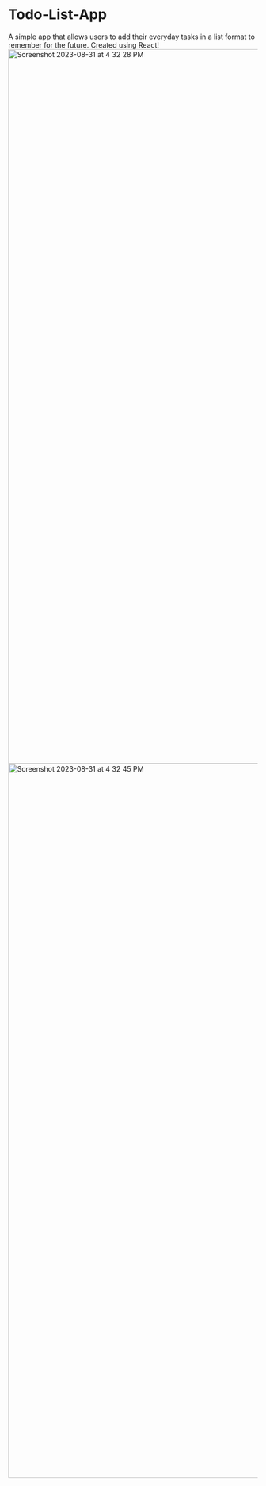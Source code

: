 # Todo-List-App
A simple app that allows users to add their everyday tasks in a list format to remember for the future. Created using React!
<img width="1440" alt="Screenshot 2023-08-31 at 4 32 28 PM" src="https://github.com/mohamk29/Todo-List-App/assets/49575465/1049e892-f9a7-4de7-85cb-e95d311ca262">
<img width="1440" alt="Screenshot 2023-08-31 at 4 32 45 PM" src="https://github.com/mohamk29/Todo-List-App/assets/49575465/9cd6580f-5ac3-4293-a715-0ce36484f2ec">
